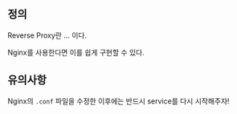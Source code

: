 
## 정의

Reverse Proxy란 ... 이다.

Nginx를 사용한다면 이를 쉽게 구현할 수 있다.



## 유의사항

Nginx의 `.conf` 파일을 수정한 이후에는 반드시 service를 다시 시작해주자!